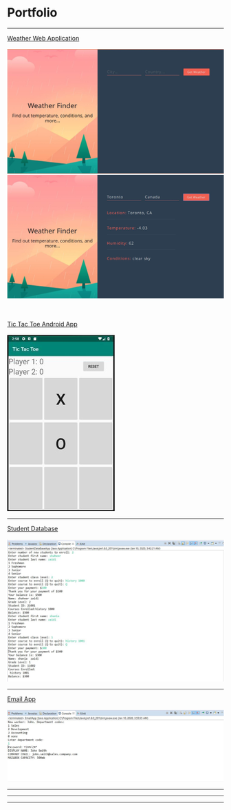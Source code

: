 <h1>Portfolio</h1>

---
<a href="https://master.d38sztw0azjj52.amplifyapp.com/">Weather Web Application</a>
<br>
<br> 
<img src="images/weatherapp.JPG"/> 
<img src="images/weatherapp2.JPG"/>  
<br>
<br>

[Tic Tac Toe Android App](https://github.com/shaheerzaidi/TicTacToe) 
<br>
<br>
<img src="images/tictactoe.jpg?raw=true"/> 

---
[Student Database](https://github.com/shaheerzaidi/StudentDataBaseApp)
<br>
<br> 
<img src="images/student db.JPG"/>

---
[Email App](https://github.com/shaheerzaidi/EmailApp)
<br>
<br> 
<img src="images/email2.JPG?raw=true"/>  

---



---




---
